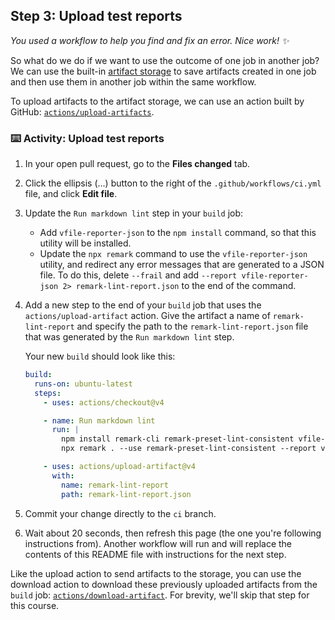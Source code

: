 ## Step 3: Upload test reports

_You used a workflow to help you find and fix an error. Nice work! :sparkles:_

So what do we do if we want to use the outcome of one job in another job? We can use the built-in [artifact storage](https://docs.github.com/actions/advanced-guides/storing-workflow-data-as-artifacts) to save artifacts created in one job and then use them in another job within the same workflow.

To upload artifacts to the artifact storage, we can use an action built by GitHub: [`actions/upload-artifacts`](https://github.com/actions/upload-artifact).

### :keyboard: Activity: Upload test reports

1. In your open pull request, go to the **Files changed** tab.
1. Click the ellipsis (...) button to the right of the `.github/workflows/ci.yml` file, and click **Edit file**.
1. Update the `Run markdown lint` step in your `build` job:
   - Add `vfile-reporter-json` to the `npm install` command, so that this utility will be installed.
   - Update the `npx remark` command to use the `vfile-reporter-json` utility, and redirect any error messages that are generated to a JSON file. To do this, delete `--frail` and add `--report vfile-reporter-json 2> remark-lint-report.json` to the end of the command.
1. Add a new step to the end of your `build` job that uses the `actions/upload-artifact` action. Give the artifact a name of `remark-lint-report` and specify the path to the `remark-lint-report.json` file that was generated by the `Run markdown lint` step.

   Your new `build` should look like this:

   ```yaml
   build:
     runs-on: ubuntu-latest
     steps:
       - uses: actions/checkout@v4

       - name: Run markdown lint
         run: |
           npm install remark-cli remark-preset-lint-consistent vfile-reporter-json
           npx remark . --use remark-preset-lint-consistent --report vfile-reporter-json 2> remark-lint-report.json

       - uses: actions/upload-artifact@v4
         with:
           name: remark-lint-report
           path: remark-lint-report.json
   ```

1. Commit your change directly to the `ci` branch.
1. Wait about 20 seconds, then refresh this page (the one you're following instructions from). Another workflow will run and will replace the contents of this README file with instructions for the next step.

Like the upload action to send artifacts to the storage, you can use the download action to download these previously uploaded artifacts from the `build` job: [`actions/download-artifact`](https://github.com/actions/download-artifact). For brevity, we'll skip that step for this course.

